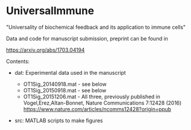 # UniversalImmune
"Universality of biochemical feedback and its application to immune cells"

Data and code for manuscript submission, preprint can be found in

https://arxiv.org/abs/1703.04194

Contents:

* dat: Experimental data used in the manuscript
	* OT1Sig_20140918.mat	- see below
	* OT1Sig_20150918.mat	- see below
	* OT1Sig_20151206.mat	- All three, previously published in Vogel,Erez,Altan-Bonnet, Nature Communications 7:12428 (2016)
 	https://www.nature.com/articles/ncomms12428?origin=ppub
 
* src: MATLAB scripts to make figures
